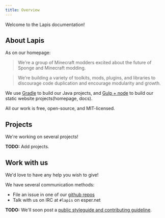 ```yaml
---
title: Overview
---
```


Welcome to the Lapis documentation!

## About Lapis
As on our homepage:
> We're a group of Minecraft modders excited about the future of Sponge and Minecraft modding.

> We're building a variety of toolkits, mods, plugins, and libraries to discourage code duplication and encourage modularity and growth.

We use [Gradle](http://www.gradle.org/) to build our Java projects, 
and [Gulp + node](http://gulpjs.com/) to build our static website projects(homepage, docs).

All our work is free, open-source, and MIT-licensed.

## Projects

We're working on several projects!

__TODO:__ Add projects.

## Work with us

We'd love to have any help you wish to give!

We have several communication methods:

- File an issue in one of our [github repos](https://github.com/LapisBlue)
- Talk with us on IRC at `#lapis` on esper.net

__TODO:__ We'll soon post a [public styleguide and contributing guideline](/contributing).
